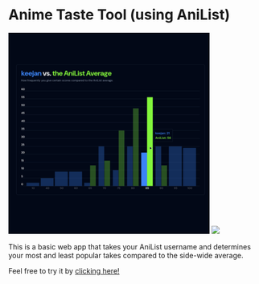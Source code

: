 # Anime Taste Tool (using AniList)

<p float="left">
  <img src="./media/plot.png" width="400" />
  <img src="./media/abs.gif" width="400" />
</p>

This is a basic web app that takes your AniList username and determines your
most and least popular takes compared to the side-wide average.

Feel free to try it by <a href="https://www.anipop.uk/" target="_blank">clicking
here!</a>
